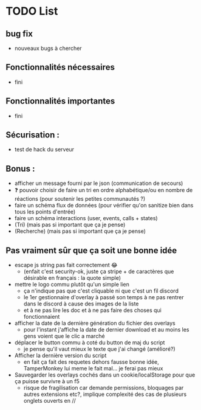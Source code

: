 # TODO List
## bug fix
- nouveaux bugs à chercher

## Fonctionnalités nécessaires
- fini

## Fonctionnalités importantes
- fini

## Sécurisation :
- test de hack du serveur

## Bonus :
- afficher un message fourni par le json (communication de secours)
- ❓ pouvoir choisir de faire un tri en ordre alphabétique/ou en nombre de réactions (pour soutenir les petites communautés ?)
- faire un schéma flux de données (pour vérifier qu'on sanitize bien dans tous les points d'entrée)
- faire un schéma interactions (user, events, calls + states)
- (Tri) (mais pas si important que ça je pense)
- (Recherche) (mais pas si important que ça je pense)

## Pas vraiment sûr que ça soit une bonne idée

- escape js string pas fait correctement 😂
  - (enfait c'est security-ok, juste ça stripe + de caractères que désirable en français : la quote simple)
- mettre le logo commu plutôt qu'un simple lien
  -  ça n'indique pas que c'est cliquable ni que c'est un fil discord
  - le 1er gestionnaire d'overlay à passé son temps à ne pas rentrer dans le discord à cause des images de la liste
  -  et à ne pas lire les doc et à ne pas faire des choses qui fonctionnaient
- afficher la date de la dernière génération du fichier des overlays
  - pour l'instant j'affiche la date de dernier download et au moins les gens voient que le clic a marché
- déplacer le button commu à coté du button de maj du script
  - je pense qu'il vaut mieux le texte que j'ai changé (amélioré?)
- Afficher la dernière version du script
  - en fait ça fait des requetes dehors fausse bonne idée, TamperMonkey lui meme le fait mal... je ferai pas mieux
- Sauvegarder les overlays cochés dans un cookie/localStorage pour que ça puisse survivre à un f5
  - risque de fragilisation car demande permissions, bloquages par autres extensions etc?, implique complexité des cas de plusieurs onglets ouverts en //
